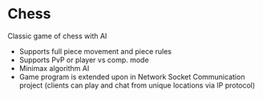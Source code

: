 # Chess
Classic game of chess with AI

- Supports full piece movement and piece rules
- Supports PvP or player vs comp. mode 
- Minimax algorithm AI
- Game program is extended upon in Network Socket Communication project (clients can play and chat from unique locations via IP protocol)
